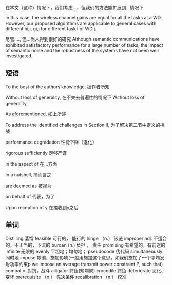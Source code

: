  在本文（这种）情况下，我们考虑...，但我们的方法能扩展到...情况下

In this case, the wireless channel gains are equal for all the tasks at a WD. 
However, our proposed algorithms are applicable to general cases with different hi,j, gi,j for different task i of WD j.

尽管...., 但...尚未得到很好的研究
Although semantic communications have exhibited satisfactory performance for a large number of
tasks, the impact of semantic noise and the robustness of the systems have not been well investigated.

## 短语

To the best of the authors’knowledge,  据作者所知

Without loss of generality, 在不失去普遍性的情况下
Without loss of generality,

As aforementioned, 如上所述

To address the identified challenges in Section II, 为了解决第二节中定义的挑战

performance degradation 性能下降（退化）

rigorous sufficiently 足够严谨

In the aspect of 在...方面

In a nutshell, 简而言之

are deemed as 被视为

on behalf of 代表，为了

Upon reception of y 在接收到y之后


## 单词

Distilling 蒸馏
feasible 可行的， 能行的
hinge  （n.） 铰链
improper adj. 不适合的，不正当的，下流的
burden (n.) 负担 ， 责任
promising 有希望的，有前途的
infinite 无限的
evenly 平坦地；均匀地；
pseudocode 伪代码
simultaneously 同时地
impose 欺骗，施加影响(一般用施加这个意思，如我们施加了一个平均发射功率约束p
we impose an average transmit power constraint P, such that)
combat  v. 对抗，战斗
alligator 鳄鱼(短吻鳄) crocodile 鳄鱼
deteriorate 恶化、变坏
prerequisite （n.） 先决条件
recalibration （n.） 校准